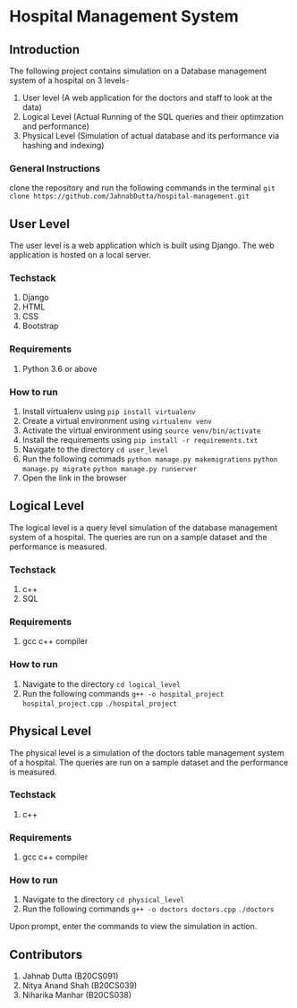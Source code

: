 # Hospital Management System

## Introduction
The following project contains simulation on a Database management system of a hospital on 3 levels-
1. User level (A web application for the doctors and staff to look at the data)
2. Logical Level (Actual Running of the SQL queries and their optimzation and performance)
3. Physical Level (Simulation of actual database and its performance via hashing and indexing)

### General Instructions
clone the repository and run the following commands in the terminal
```git clone https://github.com/JahnabDutta/hospital-management.git```

## User Level
The user level is a web application which is built using Django. The web application is hosted on a local server.

### Techstack
1. Django
2. HTML
3. CSS
4. Bootstrap

### Requirements
1. Python 3.6 or above

### How to run
1. Install virtualenv using ```pip install virtualenv```
2. Create a virtual environment using ```virtualenv venv```
3. Activate the virtual environment using ```source venv/bin/activate```
4. Install the requirements using ```pip install -r requirements.txt```
5. Navigate to the directory ```cd user_level```
6. Run the following commads
```python manage.py makemigrations```
```python manage.py migrate```
```python manage.py runserver```
7. Open the link in the browser

## Logical Level
The logical level is a query level simulation of the database management system of a hospital. The queries are run on a sample dataset and the performance is measured.

### Techstack
1. c++
2. SQL

### Requirements
1. gcc c++ compiler

### How to run
1. Navigate to the directory ```cd logical_level```
2. Run the following commands
```g++ -o hospital_project hospital_project.cpp```
```./hospital_project```

## Physical Level
The physical level is a simulation of the doctors table management system of a hospital. The queries are run on a sample dataset and the performance is measured.

### Techstack
1. c++

### Requirements
1. gcc c++ compiler

### How to run
1. Navigate to the directory ```cd physical_level```
2. Run the following commands
```g++ -o doctors doctors.cpp```
```./doctors```

Upon prompt, enter the commands to view the simulation in action.

## Contributors
1. Jahnab Dutta (B20CS091)
2. Nitya Anand Shah (B20CS039)
3. Niharika Manhar (B20CS038)





 
